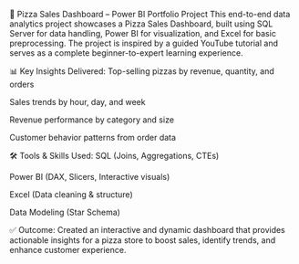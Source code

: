 🍕 Pizza Sales Dashboard – Power BI Portfolio Project
This end-to-end data analytics project showcases a Pizza Sales Dashboard, built using SQL Server for data handling, Power BI for visualization, and Excel for basic preprocessing. The project is inspired by a guided YouTube tutorial and serves as a complete beginner-to-expert learning experience.

📊 Key Insights Delivered:
Top-selling pizzas by revenue, quantity, and orders

Sales trends by hour, day, and week

Revenue performance by category and size

Customer behavior patterns from order data

🛠 Tools & Skills Used:
SQL (Joins, Aggregations, CTEs)

Power BI (DAX, Slicers, Interactive visuals)

Excel (Data cleaning & structure)

Data Modeling (Star Schema)

✅ Outcome:
Created an interactive and dynamic dashboard that provides actionable insights for a pizza store to boost sales, identify trends, and enhance customer experience.
